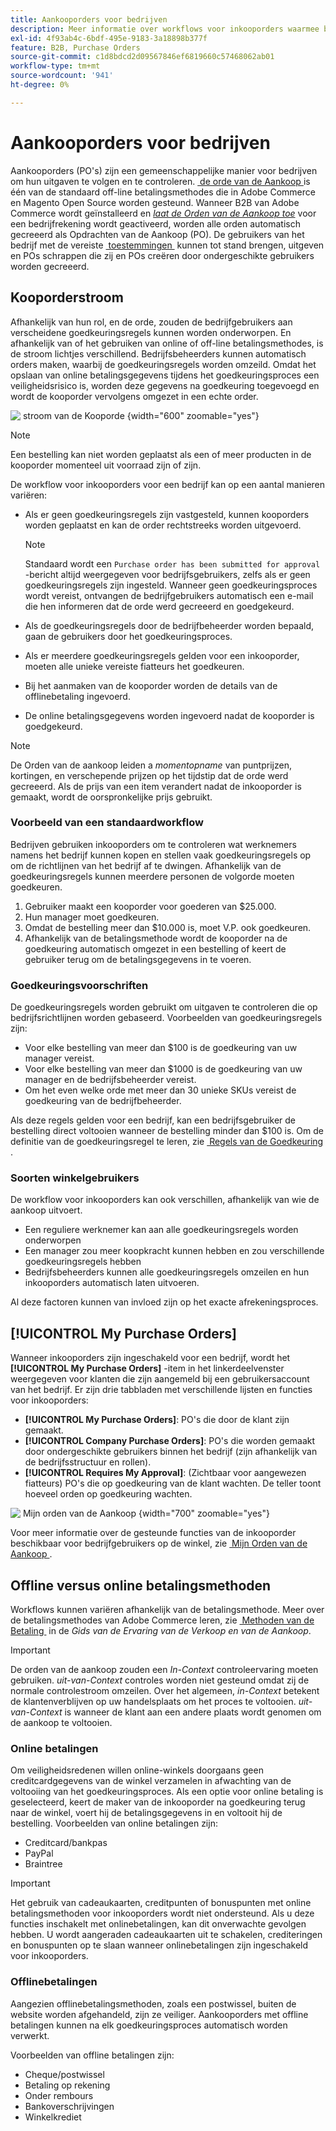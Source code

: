```yaml
---
title: Aankooporders voor bedrijven
description: Meer informatie over workflows voor inkooporders waarmee bedrijven hun uitgaven kunnen bijhouden en controleren.
exl-id: 4f93ab4c-6bdf-495e-9183-3a18898b377f
feature: B2B, Purchase Orders
source-git-commit: c1d8bdcd2d09567846ef6819660c57468062ab01
workflow-type: tm+mt
source-wordcount: '941'
ht-degree: 0%

---
```


# Aankooporders voor bedrijven

Aankooporders (PO&#39;s) zijn een gemeenschappelijke manier voor bedrijven om hun uitgaven te volgen en te controleren. [&#x200B; de orde van de Aankoop &#x200B;](../stores-purchase/purchase-order.md) is één van de standaard off-line betalingsmethodes die in Adobe Commerce en Magento Open Source worden gesteund. Wanneer B2B van Adobe Commerce wordt geïnstalleerd en [_laat de Orden van de Aankoop toe_](account-company-manage.md#advanced-settings) voor een bedrijfrekening wordt geactiveerd, worden alle orden automatisch gecreeerd als Opdrachten van de Aankoop (PO). De gebruikers van het bedrijf met de vereiste [&#x200B; toestemmingen &#x200B;](account-company-roles-permissions.md) kunnen tot stand brengen, uitgeven en POs schrappen die zij en POs creëren door ondergeschikte gebruikers worden gecreeerd.

## Kooporderstroom

Afhankelijk van hun rol, en de orde, zouden de bedrijfgebruikers aan verscheidene goedkeuringsregels kunnen worden onderworpen. En afhankelijk van of het gebruiken van online of off-line betalingsmethodes, is de stroom lichtjes verschillend. Bedrijfsbeheerders kunnen automatisch orders maken, waarbij de goedkeuringsregels worden omzeild. Omdat het opslaan van online betalingsgegevens tijdens het goedkeuringsproces een veiligheidsrisico is, worden deze gegevens na goedkeuring toegevoegd en wordt de kooporder vervolgens omgezet in een echte order.

![&#x200B; stroom van de Kooporde &#x200B;](./assets/purchase-order-flow.png){width="600" zoomable="yes"}

>[!NOTE]
>
>Een bestelling kan niet worden geplaatst als een of meer producten in de kooporder momenteel uit voorraad zijn of zijn.

De workflow voor inkooporders voor een bedrijf kan op een aantal manieren variëren:

- Als er geen goedkeuringsregels zijn vastgesteld, kunnen kooporders worden geplaatst en kan de order rechtstreeks worden uitgevoerd.

  >[!NOTE]
  >
  >Standaard wordt een `Purchase order has been submitted for approval` -bericht altijd weergegeven voor bedrijfsgebruikers, zelfs als er geen goedkeuringsregels zijn ingesteld. Wanneer geen goedkeuringsproces wordt vereist, ontvangen de bedrijfgebruikers automatisch een e-mail die hen informeren dat de orde werd gecreeerd en goedgekeurd.

- Als de goedkeuringsregels door de bedrijfbeheerder worden bepaald, gaan de gebruikers door het goedkeuringsproces.
- Als er meerdere goedkeuringsregels gelden voor een inkooporder, moeten alle unieke vereiste fiatteurs het goedkeuren.
- Bij het aanmaken van de kooporder worden de details van de offlinebetaling ingevoerd.
- De online betalingsgegevens worden ingevoerd nadat de kooporder is goedgekeurd.

>[!NOTE]
>
>De Orden van de aankoop leiden a _momentopname_ van puntprijzen, kortingen, en verschepende prijzen op het tijdstip dat de orde werd gecreeerd. Als de prijs van een item verandert nadat de inkooporder is gemaakt, wordt de oorspronkelijke prijs gebruikt.

### Voorbeeld van een standaardworkflow

Bedrijven gebruiken inkooporders om te controleren wat werknemers namens het bedrijf kunnen kopen en stellen vaak goedkeuringsregels op om de richtlijnen van het bedrijf af te dwingen. Afhankelijk van de goedkeuringsregels kunnen meerdere personen de volgorde moeten goedkeuren.

1. Gebruiker maakt een kooporder voor goederen van $25.000.
1. Hun manager moet goedkeuren.
1. Omdat de bestelling meer dan $10.000 is, moet V.P. ook goedkeuren.
1. Afhankelijk van de betalingsmethode wordt de kooporder na de goedkeuring automatisch omgezet in een bestelling of keert de gebruiker terug om de betalingsgegevens in te voeren.

### Goedkeuringsvoorschriften

De goedkeuringsregels worden gebruikt om uitgaven te controleren die op bedrijfsrichtlijnen worden gebaseerd. Voorbeelden van goedkeuringsregels zijn:

- Voor elke bestelling van meer dan $100 is de goedkeuring van uw manager vereist.
- Voor elke bestelling van meer dan $1000 is de goedkeuring van uw manager en de bedrijfsbeheerder vereist.
- Om het even welke orde met meer dan 30 unieke SKUs vereist de goedkeuring van de bedrijfbeheerder.

Als deze regels gelden voor een bedrijf, kan een bedrijfsgebruiker de bestelling direct voltooien wanneer de bestelling minder dan $100 is. Om de definitie van de goedkeuringsregel te leren, zie [&#x200B; Regels van de Goedkeuring &#x200B;](account-dashboard-approval-rules.md).

### Soorten winkelgebruikers

De workflow voor inkooporders kan ook verschillen, afhankelijk van wie de aankoop uitvoert.

- Een reguliere werknemer kan aan alle goedkeuringsregels worden onderworpen
- Een manager zou meer koopkracht kunnen hebben en zou verschillende goedkeuringsregels hebben
- Bedrijfsbeheerders kunnen alle goedkeuringsregels omzeilen en hun inkooporders automatisch laten uitvoeren.

Al deze factoren kunnen van invloed zijn op het exacte afrekeningsproces.

## [!UICONTROL My Purchase Orders]

Wanneer inkooporders zijn ingeschakeld voor een bedrijf, wordt het **[!UICONTROL My Purchase Orders]** -item in het linkerdeelvenster weergegeven voor klanten die zijn aangemeld bij een gebruikersaccount van het bedrijf. Er zijn drie tabbladen met verschillende lijsten en functies voor inkooporders:

- **[!UICONTROL My Purchase Orders]**: PO&#39;s die door de klant zijn gemaakt.
- **[!UICONTROL Company Purchase Orders]**: PO&#39;s die worden gemaakt door ondergeschikte gebruikers binnen het bedrijf (zijn afhankelijk van de bedrijfsstructuur en rollen).
- **[!UICONTROL Requires My Approval]**: (Zichtbaar voor aangewezen fiatteurs) PO&#39;s die op goedkeuring van de klant wachten. De teller toont hoeveel orden op goedkeuring wachten.

![&#x200B; Mijn orden van de Aankoop &#x200B;](./assets/account-dashboard-my-purchase-orders.png){width="700" zoomable="yes"}

Voor meer informatie over de gesteunde functies van de inkooporder beschikbaar voor bedrijfgebruikers op de winkel, zie [&#x200B; Mijn Orden van de Aankoop &#x200B;](account-dashboard-my-purchase-orders.md).

## Offline versus online betalingsmethoden

Workflows kunnen variëren afhankelijk van de betalingsmethode. Meer over de betalingsmethodes van Adobe Commerce leren, zie [&#x200B; Methoden van de Betaling &#x200B;](../stores-purchase/payments.md) in de _Gids van de Ervaring van de Verkoop en van de Aankoop_.

>[!IMPORTANT]
>
>De orden van de aankoop zouden een _In-Context_ controleervaring moeten gebruiken. _uit-van-Context_ controles worden niet gesteund omdat zij de normale controlestroom omzeilen. Over het algemeen, _in-Context_ betekent de klantenverblijven op uw handelsplaats om het proces te voltooien. _uit-van-Context_ is wanneer de klant aan een andere plaats wordt genomen om de aankoop te voltooien.

### Online betalingen

Om veiligheidsredenen willen online-winkels doorgaans geen creditcardgegevens van de winkel verzamelen in afwachting van de voltooiing van het goedkeuringsproces. Als een optie voor online betaling is geselecteerd, keert de maker van de inkooporder na goedkeuring terug naar de winkel, voert hij de betalingsgegevens in en voltooit hij de bestelling. Voorbeelden van online betalingen zijn:

- Creditcard/bankpas
- PayPal
- Braintree

>[!IMPORTANT]
>
>Het gebruik van cadeaukaarten, creditpunten of bonuspunten met online betalingsmethoden voor inkooporders wordt niet ondersteund. Als u deze functies inschakelt met onlinebetalingen, kan dit onverwachte gevolgen hebben. U wordt aangeraden cadeaukaarten uit te schakelen, crediteringen en bonuspunten op te slaan wanneer onlinebetalingen zijn ingeschakeld voor inkooporders.

### Offlinebetalingen

Aangezien offlinebetalingsmethoden, zoals een postwissel, buiten de website worden afgehandeld, zijn ze veiliger. Aankooporders met offline betalingen kunnen na elk goedkeuringsproces automatisch worden verwerkt.

Voorbeelden van offline betalingen zijn:

- Cheque/postwissel
- Betaling op rekening
- Onder rembours
- Bankoverschrijvingen
- Winkelkrediet
